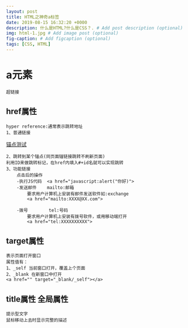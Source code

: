 ```yaml
---
layout: post
title: HTML之神奇a标签
date: 2019-08-15 16:32:20 +0000
description: 什么是HTML?什么是CSS？. # Add post description (optional)
img: html-1.jpg # Add image post (optional)
fig-caption: # Add figcaption (optional)
tags: [CSS, HTML]
---
```


# a元素
    超链接

## href属性
    hyper reference:通常表示跳转地址
    1、普通链接

<a href="https://stansonzhao.github.io/maodian/" target="_blank">锚点测试</a>

    2、跳转到某个锚点(同页面锚链接跳转不刷新页面)
    利用ID来做跳转标记，在href内填入#+id名就可以实现跳转
    3、功能链接
        点击后的操作
        -执行JS代码  <a href="javascript:alert("你好)">
        -发送邮件    mailto:邮箱
            要求用户计算机上安装有邮件发送软件如:exchange
            <a href="mailto:XXXX@XX.com">

        -拨号        tel:号码
            要求用户计算机上安装有拨号软件，或用移动端打开
            <a href="tel:XXXXXXXXXX">



## target属性
    表示页面打开窗口
    属性值有：
    1、_self 当前窗口打开，覆盖上个页面
    2、_blank 在新窗口中打开
    <a href="" target="_blank/_self"></a>
    
## title属性  **全局属性**
    提示型文字
    鼠标移动上去时显示完整的描述
